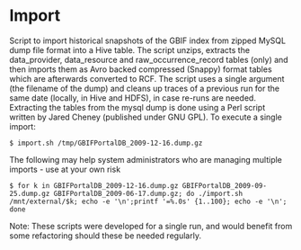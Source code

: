 # Import

Script to import historical snapshots of the GBIF index from zipped MySQL dump file format into a Hive table.
The script unzips, extracts the data_provider, data_resource and raw_occurrence_record tables (only) and then imports them as Avro backed compressed (Snappy) format tables which are afterwards converted to RCF. The script uses a single argument (the filename of the dump) and cleans up traces of a previous run for the same date (locally, in Hive and HDFS), in case re-runs are needed. Extracting the tables from the mysql dump is done using a Perl script written by Jared Cheney (published under GNU GPL).
To execute a single import:
```
$ import.sh /tmp/GBIFPortalDB_2009-12-16.dump.gz
```

The following may help system administrators who are managing multiple imports - use at your own risk
```
$ for k in GBIFPortalDB_2009-12-16.dump.gz GBIFPortalDB_2009-09-25.dump.gz GBIFPortalDB_2009-06-17.dump.gz; do ./import.sh /mnt/external/$k; echo -e '\n';printf '=%.0s' {1..100}; echo -e '\n'; done
```

Note: These scripts were developed for a single run, and would benefit from some refactoring should these be needed regularly.